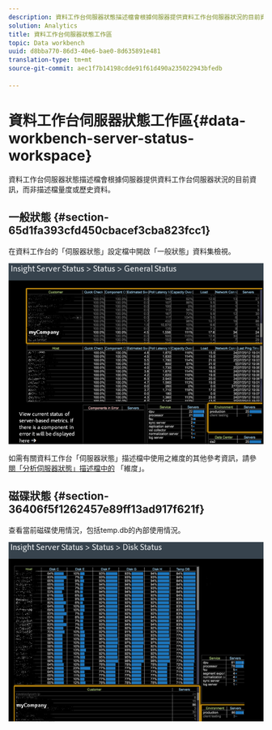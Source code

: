 ```yaml
---
description: 資料工作台伺服器狀態描述檔會根據伺服器提供資料工作台伺服器狀況的目前資訊，而非描述檔量度或歷史資料。
solution: Analytics
title: 資料工作台伺服器狀態工作區
topic: Data workbench
uuid: d8bba770-86d3-40e6-bae0-8d635891e481
translation-type: tm+mt
source-git-commit: aec1f7b14198cdde91f61d490a235022943bfedb

---
```



# 資料工作台伺服器狀態工作區{#data-workbench-server-status-workspace}

資料工作台伺服器狀態描述檔會根據伺服器提供資料工作台伺服器狀況的目前資訊，而非描述檔量度或歷史資料。

## 一般狀態 {#section-65d1fa393cfd450cbacef3cba823fcc1}

在資料工作台的「伺服器狀態」設定檔中開啟「一般狀態」資料集檢視。

![](assets/Managing_Server_Status.png)

如需有關資料工作台「伺服器狀態」描述檔中使用之維度的其他參考資訊，請參 [閱「分析伺服器狀態」描述檔中的](../../../home/monitoring-installation/monitoring-appendix/monitoring-servers-profile.md#concept-8cbeb91e99bc42e2b52b22d551423f8a) 「維度」。

## 磁碟狀態 {#section-36406f5f1262457e89ff13ad917f621f}

查看當前磁碟使用情況，包括temp.db的內部使用情況。

![](assets/Managing_Server_DiskStatus.png)


